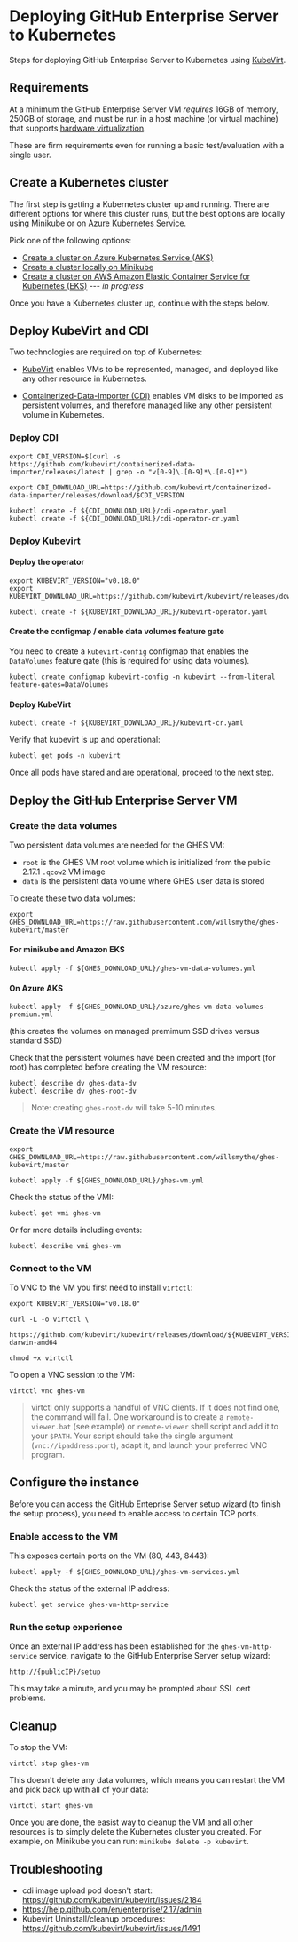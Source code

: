 
# Deploying GitHub Enterprise Server to Kubernetes

Steps for deploying GitHub Enterprise Server to Kubernetes using [KubeVirt](https://kubevirt.io/).

## Requirements

At a minimum the GitHub Enterprise Server VM *requires* 16GB of memory, 250GB of storage, and must be run in a host machine (or virtual machine) that supports [hardware virtualization](https://access.redhat.com/documentation/en-us/red_hat_enterprise_linux/7/html/virtualization_deployment_and_administration_guide/sect-system_requirements-kvm_requirements).

These are firm requirements even for running a basic test/evaluation with a single user.

## Create a Kubernetes cluster

The first step is getting a Kubernetes cluster up and running. There are different options for where this cluster runs, but the best options are locally using Minikube or on [Azure Kubernetes Service](https://docs.microsoft.com/en-us/azure/aks/).

Pick one of the following options:

* [Create a cluster on Azure Kubernetes Service (AKS)](./azure/README.md)
* [Create a cluster locally on Minikube](./README-minikube.md)
* [Create a cluster on AWS Amazon Elastic Container Service for Kubernetes (EKS)](./aws/README.md) --- *in progress*

Once you have a Kubernetes cluster up, continue with the steps below.

## Deploy KubeVirt and CDI

Two technologies are required on top of Kubernetes:

* [KubeVirt](https://github.com/kubevirt/kubevirt) enables VMs to be represented, managed, and deployed like any other resource in Kubernetes. 

* [Containerized-Data-Importer (CDI)](https://github.com/kubevirt/containerized-data-importer) enables VM disks to be imported as persistent volumes, and therefore managed like any other persistent volume in Kubernetes.

### Deploy CDI

```
export CDI_VERSION=$(curl -s https://github.com/kubevirt/containerized-data-importer/releases/latest | grep -o "v[0-9]\.[0-9]*\.[0-9]*")

export CDI_DOWNLOAD_URL=https://github.com/kubevirt/containerized-data-importer/releases/download/$CDI_VERSION
```

```
kubectl create -f ${CDI_DOWNLOAD_URL}/cdi-operator.yaml
kubectl create -f ${CDI_DOWNLOAD_URL}/cdi-operator-cr.yaml
```

### Deploy Kubevirt

#### Deploy the operator

```
export KUBEVIRT_VERSION="v0.18.0"
export KUBEVIRT_DOWNLOAD_URL=https://github.com/kubevirt/kubevirt/releases/download/${KUBEVIRT_VERSION}/
```

```
kubectl create -f ${KUBEVIRT_DOWNLOAD_URL}/kubevirt-operator.yaml
```

#### Create the configmap / enable data volumes feature gate

You need to create a `kubevirt-config` configmap that enables the `DataVolumes` feature gate (this is required for using data volumes).

```
kubectl create configmap kubevirt-config -n kubevirt --from-literal feature-gates=DataVolumes
```

#### Deploy KubeVirt

```
kubectl create -f ${KUBEVIRT_DOWNLOAD_URL}/kubevirt-cr.yaml
```

Verify that kubevirt is up and operational:

```
kubectl get pods -n kubevirt
```

Once all pods have stared and are operational, proceed to the next step.

## Deploy the GitHub Enterprise Server VM

### Create the data volumes

Two persistent data volumes are needed for the GHES VM:

* `root` is the GHES VM root volume which is initialized from the public 2.17.1 `.qcow2` VM image
* `data` is the persistent data volume where GHES user data is stored

To create these two data volumes:

```
export GHES_DOWNLOAD_URL=https://raw.githubusercontent.com/willsmythe/ghes-kubevirt/master
```

#### For minikube and Amazon EKS

```
kubectl apply -f ${GHES_DOWNLOAD_URL}/ghes-vm-data-volumes.yml
```

#### On Azure AKS

```
kubectl apply -f ${GHES_DOWNLOAD_URL}/azure/ghes-vm-data-volumes-premium.yml
```

(this creates the volumes on managed premimum SSD drives versus standard SSD)

Check that the persistent volumes have been created and the import (for root) has completed before creating the VM resource:

```
kubectl describe dv ghes-data-dv
kubectl describe dv ghes-root-dv
```

> Note: creating `ghes-root-dv` will take 5-10 minutes.

### Create the VM resource

```
export GHES_DOWNLOAD_URL=https://raw.githubusercontent.com/willsmythe/ghes-kubevirt/master
```

```
kubectl apply -f ${GHES_DOWNLOAD_URL}/ghes-vm.yml
```

Check the status of the VMI:

```
kubectl get vmi ghes-vm
```

Or for more details including events:

```
kubectl describe vmi ghes-vm
```

### Connect to the VM

To VNC to the VM you first need to install `virtctl`:

```
export KUBEVIRT_VERSION="v0.18.0"

curl -L -o virtctl \
    https://github.com/kubevirt/kubevirt/releases/download/${KUBEVIRT_VERSION}/virtctl-${KUBEVIRT_VERSION}-darwin-amd64

chmod +x virtctl 
```

To open a VNC session to the VM:

```
virtctl vnc ghes-vm
```

> virtctl only supports a handful of VNC clients. If it does not find one, the command will fail. One workaround is to create a `remote-viewer.bat` (see example) or `remote-viewer` shell script and add it to your `$PATH`. Your script should take the single argument (`vnc://ipaddress:port`), adapt it, and launch your preferred VNC program.

## Configure the instance

Before you can access the GitHub Enteprise Server setup wizard (to finish the setup process), you need to enable access to certain TCP ports.

### Enable access to the VM

This exposes certain ports on the VM (80, 443, 8443):

```
kubectl apply -f ${GHES_DOWNLOAD_URL}/ghes-vm-services.yml
```

Check the status of the external IP address:

```
kubectl get service ghes-vm-http-service
```

### Run the setup experience

Once an external IP address has been established for the `ghes-vm-http-service` service, navigate to the GitHub Enterprise Server setup wizard:

```
http://{publicIP}/setup
```

This may take a minute, and you may be prompted about SSL cert problems.

## Cleanup

To stop the VM:

```
virtctl stop ghes-vm
```

This doesn't delete any data volumes, which means you can restart the VM and pick back up with all of your data:

```
virtctl start ghes-vm
```

Once you are done, the easist way to cleanup the VM and all other resources is to simply delete the Kubernetes cluster you created. For example, on Minikube you can run: `minikube delete -p kubevirt`.

## Troubleshooting

* cdi image upload pod doesn't start: https://github.com/kubevirt/kubevirt/issues/2184
* https://help.github.com/en/enterprise/2.17/admin
* Kubevirt Uninstall/cleanup procedures: https://github.com/kubevirt/kubevirt/issues/1491

